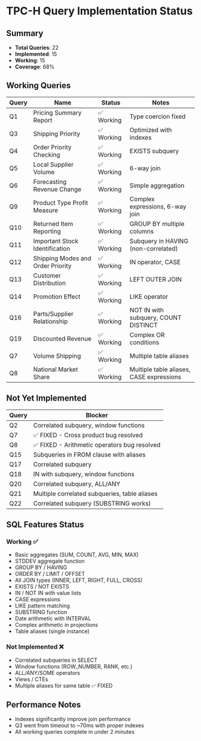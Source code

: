 # TPC-H Query Implementation Status

## Summary
- **Total Queries**: 22
- **Implemented**: 15
- **Working**: 15
- **Coverage**: 68%

## Working Queries

| Query | Name | Status | Notes |
|-------|------|--------|-------|
| Q1 | Pricing Summary Report | ✅ Working | Type coercion fixed |
| Q3 | Shipping Priority | ✅ Working | Optimized with indexes |
| Q4 | Order Priority Checking | ✅ Working | EXISTS subquery |
| Q5 | Local Supplier Volume | ✅ Working | 6-way join |
| Q6 | Forecasting Revenue Change | ✅ Working | Simple aggregation |
| Q9 | Product Type Profit Measure | ✅ Working | Complex expressions, 6-way join |
| Q10 | Returned Item Reporting | ✅ Working | GROUP BY multiple columns |
| Q11 | Important Stock Identification | ✅ Working | Subquery in HAVING (non-correlated) |
| Q12 | Shipping Modes and Order Priority | ✅ Working | IN operator, CASE |
| Q13 | Customer Distribution | ✅ Working | LEFT OUTER JOIN |
| Q14 | Promotion Effect | ✅ Working | LIKE operator |
| Q16 | Parts/Supplier Relationship | ✅ Working | NOT IN with subquery, COUNT DISTINCT |
| Q19 | Discounted Revenue | ✅ Working | Complex OR conditions |
| Q7 | Volume Shipping | ✅ Working | Multiple table aliases |
| Q8 | National Market Share | ✅ Working | Multiple table aliases, CASE expressions |

## Not Yet Implemented

| Query | Blocker |
|-------|---------|
| Q2 | Correlated subquery, window functions |
| Q7 | ✅ FIXED - Cross product bug resolved |
| Q8 | ✅ FIXED - Arithmetic operators bug resolved |
| Q15 | Subqueries in FROM clause with aliases |
| Q17 | Correlated subquery |
| Q18 | IN with subquery, window functions |
| Q20 | Correlated subquery, ALL/ANY |
| Q21 | Multiple correlated subqueries, table aliases |
| Q22 | Correlated subquery (SUBSTRING works) |

## SQL Features Status

### Working ✅
- Basic aggregates (SUM, COUNT, AVG, MIN, MAX)
- STDDEV aggregate function
- GROUP BY / HAVING
- ORDER BY / LIMIT / OFFSET
- All JOIN types (INNER, LEFT, RIGHT, FULL, CROSS)
- EXISTS / NOT EXISTS
- IN / NOT IN with value lists
- CASE expressions
- LIKE pattern matching
- SUBSTRING function
- Date arithmetic with INTERVAL
- Complex arithmetic in projections
- Table aliases (single instance)

### Not Implemented ❌
- Correlated subqueries in SELECT
- Window functions (ROW_NUMBER, RANK, etc.)
- ALL/ANY/SOME operators
- Views / CTEs
- Multiple aliases for same table ✅ FIXED

## Performance Notes
- Indexes significantly improve join performance
- Q3 went from timeout to ~70ms with proper indexes
- All working queries complete in under 2 minutes